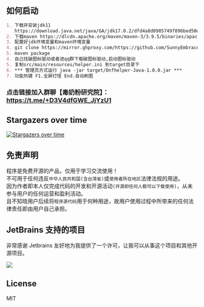 ## 如何启动

```markdown
1. 下载并安装jdk11
   https://download.java.net/java/GA/jdk17.0.2/dfd4a8d0985749f896bed50d7138ee7f/8/GPL/openjdk-17.0.2_windows-x64_bin.zip)
2. 下载maven https://dlcdn.apache.org/maven/maven-3/3.9.5/binaries/apache-maven-3.9.5-bin.zip
3. 配置好jdk环境变量和maven环境变量
4. git clone https://mirror.ghproxy.com/https://github.com/SunnyEmbrace/DnfHelper-Java.git
5. maven package
4. 自己找破图标驱动或者进qq群下载破图标驱动,启动图标驱动
5. 复制src/main/resources/helper.ini 到target目录下
6. *** 管理员方式运行 java -jar target/Dnfhelper-Java-1.0.0.jar ***
7. 功能热键 F1.全屏打怪 End.自动刷图
```
### 点击链接加入群聊【毒奶粉研究院】：https://t.me/+D3V4dfGWE_JjYzU1

## Stargazers over time

[![Stargazers over time](https://starchart.cc/qiuapeng921/DnfHelper-Java.svg)](https://starchart.cc/SunnyEmbrace/DnfHelper-Java)


## 免责声明

程序是免费开源的产品，仅用于学习交流使用！       
不可用于任何违反`中华人民共和国(含台湾省)`或`使用者所在地区`法律法规的用途。      
因为作者即本人仅完成代码的开发和开源活动`(开源即任何人都可以下载使用)`，从未参与用户的任何运营和盈利活动。    
且不知晓用户后续将`程序源代码`用于何种用途，故用户使用过程中所带来的任何法律责任即由用户自己承担。

## JetBrains 支持的项目

非常感谢 Jetbrains 友好地为我提供了一个许可，让我可以从事这个项目和其他开源项目。

[![](https://resources.jetbrains.com/storage/products/company/brand/logos/jb_beam.svg)](https://www.jetbrains.com/?from=https://github.com/overtrue)

## License

MIT
